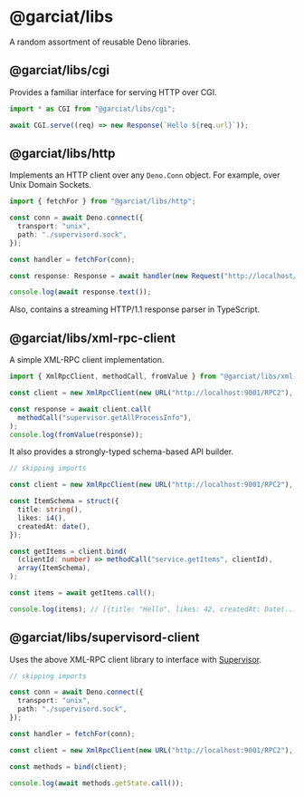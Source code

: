 # @garciat/libs

A random assortment of reusable Deno libraries.

## @garciat/libs/cgi

Provides a familiar interface for serving HTTP over CGI.

```typescript
import * as CGI from "@garciat/libs/cgi";

await CGI.serve((req) => new Response(`Hello ${req.url}`));
```

## @garciat/libs/http

Implements an HTTP client over any `Deno.Conn` object. For example, over Unix Domain Sockets.

```typescript
import { fetchFor } from "@garciat/libs/http";

const conn = await Deno.connect({
  transport: "unix",
  path: "./supervisord.sock",
});

const handler = fetchFor(conn);

const response: Response = await handler(new Request("http://localhost/"));

console.log(await response.text());
```

Also, contains a streaming HTTP/1.1 response parser in TypeScript.

## @garciat/libs/xml-rpc-client

A simple XML-RPC client implementation.

```typescript
import { XmlRpcClient, methodCall, fromValue } from "@garciat/libs/xml-rpc-client";

const client = new XmlRpcClient(new URL("http://localhost:9001/RPC2"), fetch);

const response = await client.call(
  methodCall("supervisor.getAllProcessInfo"),
);
console.log(fromValue(response));
```

It also provides a strongly-typed schema-based API builder.

```typescript
// skipping imports

const client = new XmlRpcClient(new URL("http://localhost:9001/RPC2"), fetch);

const ItemSchema = struct({
  title: string(),
  likes: i4(),
  createdAt: date(),
});

const getItems = client.bind(
  (clientId: number) => methodCall("service.getItems", clientId),
  array(ItemSchema),
);

const items = await getItems.call();

console.log(items); // [{title: "Hello", likes: 42, createdAt: Date(...)}, ...]
```

## @garciat/libs/supervisord-client

Uses the above XML-RPC client library to interface with [Supervisor](https://github.com/Supervisor/supervisor).

```typescript
// skipping imports

const conn = await Deno.connect({
  transport: "unix",
  path: "./supervisord.sock",
});

const handler = fetchFor(conn);

const client = new XmlRpcClient(new URL("http://localhost:9001/RPC2"), handler);

const methods = bind(client);

console.log(await methods.getState.call());
```
